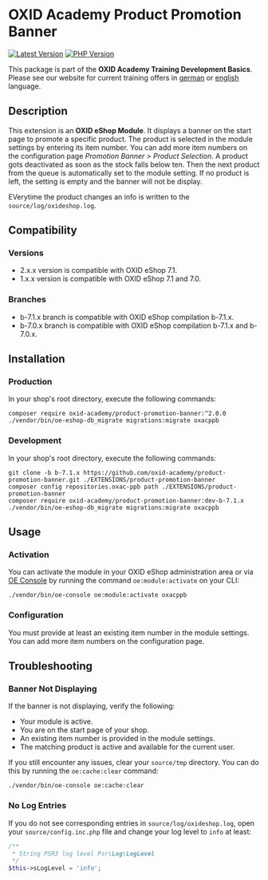 # OXID Academy Product Promotion Banner

[![Latest Version](https://img.shields.io/packagist/v/oxid-academy/product-promotion-banner?logo=composer&label=latest&color=orange)](https://packagist.org/packages/oxid-academy/product-promotion-banner)
[![PHP Version](https://img.shields.io/packagist/php-v/oxid-academy/product-promotion-banner)](https://github.com/oxid-academy/product-promotion-banner)

This package is part of the **OXID Academy Training Development Basics**. Please see our website for current training offers in [german](https://www.oxid-esales.com/ressourcen/academy/schulungen/) or [english](https://www.oxid-esales.com/en/resources/academy/training-courses/) language.

## Description

This extension is an **OXID eShop Module**. It displays a banner on the start page to promote a specific product. The product is selected in the module settings by entering its item number. You can add more item numbers on the configuration page *Promotion Banner > Product Selection*. A product gots deactivated as soon as the stock falls below ten. Then the next product from the queue is automatically set to the module setting. If no product is left, the setting is empty and the banner will not be display.

EVerytime the product changes an info is written to the `source/log/oxideshop.log`.

## Compatibility

### Versions

- 2.x.x version is compatible with OXID eShop 7.1.
- 1.x.x version is compatible with OXID eShop 7.1 and 7.0.

### Branches

- b-7.1.x branch is compatible with OXID eShop compilation b-7.1.x.
- b-7.0.x branch is compatible with OXID eShop compilation b-7.1.x and b-7.0.x.

## Installation

### Production

In your shop's root directory, execute the following commands:

```console
composer require oxid-academy/product-promotion-banner:^2.0.0
./vendor/bin/oe-eshop-db_migrate migrations:migrate oxacppb 
```
### Development

In your shop's root directory, execute the following commands:

```console
git clone -b b-7.1.x https://github.com/oxid-academy/product-promotion-banner.git ./EXTENSIONS/product-promotion-banner
composer config repositories.oxac-ppb path ./EXTENSIONS/product-promotion-banner
composer require oxid-academy/product-promotion-banner:dev-b-7.1.x
./vendor/bin/oe-eshop-db_migrate migrations:migrate oxacppb 
```

## Usage

### Activation

You can activate the module in your OXID eShop administration area or via [OE Console](https://docs.oxid-esales.com/developer/en/latest/development/tell_me_about/console.html) by running the command `oe:module:activate` on your CLI:

```console
./vendor/bin/oe-console oe:module:activate oxacppb
```

### Configuration

You must provide at least an existing item number in the module settings. You can add more item numbers on the configuration page. 

## Troubleshooting

### Banner Not Displaying

If the banner is not displaying, verify the following:
- Your module is active.
- You are on the start page of your shop.
- An existing item number is provided in the module settings.
- The matching product is active and available for the current user.

If you still encounter any issues, clear your `source/tmp` directory. You can do this by running the `oe:cache:clear` command:

```console
./vendor/bin/oe-console oe:cache:clear
```

### No Log Entries

If you do not see corresponding entries in `source/log/oxideshop.log`, open your `source/config.inc.php` file and change your log level to `info` at least:
```php
/**
 * String PSR3 log level Psr\Log\LogLevel
 */
$this->sLogLevel = 'info';
```
